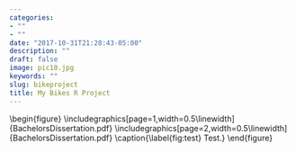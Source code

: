 ```yaml
---
categories:
- ""
- ""
date: "2017-10-31T21:28:43-05:00"
description: ""
draft: false
image: pic10.jpg
keywords: ""
slug: bikeproject
title: My Bikes R Project
---
```


\begin{figure}
\includegraphics[page=1,width=0.5\linewidth]{BachelorsDissertation.pdf}
\includegraphics[page=2,width=0.5\linewidth]{BachelorsDissertation.pdf}
\caption{\label{fig:test} Test.}
\end{figure}
